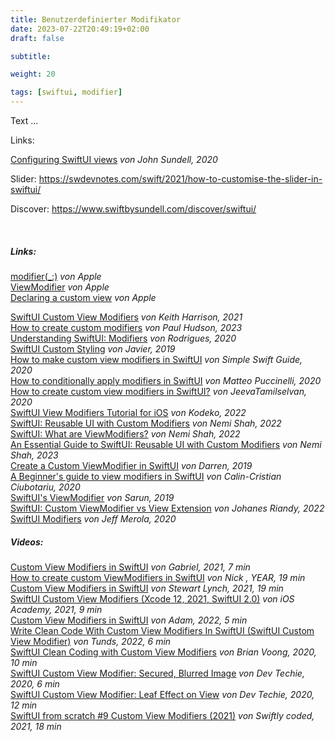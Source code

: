 ```yaml
---
title: Benutzerdefinierter Modifikator
date: 2023-07-22T20:49:19+02:00
draft: false

subtitle: 

weight: 20

tags: [swiftui, modifier]
---
```


Text ...

Links:

[Configuring SwiftUI views](https://www.swiftbysundell.com/articles/configuring-swiftui-views/) _von John Sundell, 2020_ <br>


Slider:
https://swdevnotes.com/swift/2021/how-to-customise-the-slider-in-swiftui/

Discover:
https://www.swiftbysundell.com/discover/swiftui/


<br>

##### Links:
[modifier(_:)](https://developer.apple.com/documentation/swiftui/view/modifier(_:)) _von Apple_ <br>
[ViewModifier](https://developer.apple.com/documentation/swiftui/viewmodifier) _von Apple_ <br>
[Declaring a custom view](https://developer.apple.com/documentation/swiftui/declaring-a-custom-view) _von Apple_ <br>

[SwiftUI Custom View Modifiers](https://useyourloaf.com/blog/swiftui-custom-view-modifiers/) _von Keith Harrison, 2021_ <br>
[How to create custom modifiers](https://www.hackingwithswift.com/quick-start/swiftui/how-to-create-custom-modifiers) _von Paul Hudson, 2023_ <br>
[Understanding SwiftUI: Modifiers](https://dev.to/mtsrodrigues/understanding-swiftui-modifiers-3e50) _von Rodrigues, 2020_ <br>
[SwiftUI Custom Styling](https://swiftui-lab.com/custom-styling/) _von Javier, 2019_ <br>
[How to make custom view modifiers in SwiftUI](https://www.simpleswiftguide.com/how-to-make-custom-view-modifiers-in-swiftui/) _von Simple Swift Guide, 2020_ <br>
[How to conditionally apply modifiers in SwiftUI](https://matteo-puccinelli.medium.com/conditionally-apply-modifiers-in-swiftui-51c1cf7f61d1) _von Matteo Puccinelli, 2020_ <br>
[How to create custom view modifiers in SwiftUI?](https://jeevatamil.medium.com/how-to-create-custom-view-modifiers-in-swiftui-4d7ca4fc8dcd) _von JeevaTamilselvan, 2020_ <br>
[SwiftUI View Modifiers Tutorial for iOS](https://www.kodeco.com/34699757-swiftui-view-modifiers-tutorial-for-ios
) _von Kodeko, 2022_ <br>
[SwiftUI: Reusable UI with Custom Modifiers](https://dev.to/nkshah2/swiftui-reusable-ui-with-custom-modifiers-1lgm) _von Nemi Shah, 2022_ <br>
[SwiftUI: What are ViewModifiers?](https://dev.to/nkshah2/swiftui-what-are-viewmodifiers-35nj) _von Nemi Shah, 2022_ <br>
[An Essential Guide to SwiftUI: Reusable UI with Custom Modifiers](https://hackernoon.com/an-essential-guide-to-swiftui-reusable-ui-with-custom-modifiers) _von Nemi Shah, 2023_ <br>
[Create a Custom ViewModifier in SwiftUI](https://programmingwithswift.com/viewmodifier-in-swiftui/) _von Darren, 2019_ <br>
[A Beginner's guide to view modifiers in SwiftUI](
https://dev.to/calin_crist/beginners-guide-to-view-modifiers-in-swiftui-5afg) _von Calin-Cristian Ciubotariu, 2020_ <br>
[SwiftUI's ViewModifier](https://sarunw.com/posts/swiftui-viewmodifier/
) _von Sarun, 2019_ <br>
[SwiftUI: Custom ViewModifier vs View Extension](https://medium.com/@johanesriandy/swiftui-custom-viewmodifier-vs-view-extension-f0cea3b7a5fa) _von Johanes Riandy, 2022_ <br>
[SwiftUI Modifiers](http://www.codingwithjeff.org/blog/swiftui-modifiers/) _von Jeff Merola, 2020_ <br>



##### Videos:
[Custom View Modifiers in SwiftUI](https://www.youtube.com/watch?v=3BoOXm27C98) _von Gabriel, 2021, 7 min_ <br>
[How to create custom ViewModifiers in SwiftUI](https://www.youtube.com/watch?v=MQl4DlDf_5k) _von Nick , YEAR, 19 min_ <br>
[Custom View Modifiers in SwiftUI](https://www.youtube.com/watch?v=XdfVPPfnZZU) _von Stewart Lynch, 2021, 19 min_ <br>
[SwiftUI Custom View Modifiers (Xcode 12, 2021, SwiftUI 2.0)](https://www.youtube.com/watch?v=YyVa07vjGk0) _von iOS Academy, 2021, 9 min_ <br>
[Custom View Modifiers in SwiftUI](https://www.youtube.com/watch?v=CGIX679Vp-I) _von Adam, 2022, 5 min_ <br>
[Write Clean Code With Custom View Modifiers In SwiftUI (SwiftUI Custom View Modifier)](https://www.youtube.com/watch?v=rlZoLYffQtY) _von Tunds, 2022, 6 min_ <br>
[SwiftUI Clean Coding with Custom View Modifiers](https://www.youtube.com/watch?v=7sosLx-wzBE) _von Brian Voong, 2020, 10 min_ <br>
[SwiftUI Custom View Modifier: Secured, Blurred Image](https://www.youtube.com/watch?v=Gyusya1fWXA) _von Dev Techie, 2020, 6 min_ <br>
[SwiftUI Custom View Modifier: Leaf Effect on View](https://www.youtube.com/watch?v=bc6EhMPj-uQ) _von Dev Techie, 2020, 12 min_ <br>
[SwiftUI from scratch #9 Custom View Modifiers (2021)](https://www.youtube.com/watch?v=P5GIMxJN8TQ) _von Swiftly coded, 2021, 18 min_ <br>